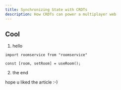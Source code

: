 ```yaml
---
title: Synchronizing State with CRDTs
description: How CRDTs can power a multiplayer web
---
```


## Cool

1. hello

```
import roomservice from "roomservice"

const [room, setRoom] = useRoom();
```

2. the end

hope u liked the article :-)
